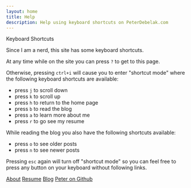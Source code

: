 ```yaml
---
layout: home
title: Help
description: Help using keyboard shortcuts on PeterDebelak.com
---
```


<p class="lead">Keyboard Shortcuts</p>

Since I am a nerd, this site has some keyboard shortcuts.

At any time while on the site you can press `?` to get to this page.

Otherwise, pressing `ctrl+i` will cause you to enter "shortcut mode" where the
following keyboard shortcuts are available:

* press `j` to scroll down
* press `k` to scroll up
* press `h` to return to the home page
* press `b` to read the blog
* press `a` to learn more about me
* press `r` to go see my resume

While reading the blog you also have the following shortcuts available:

* press `o` to see older posts
* press `n` to see newer posts

Pressing `esc` again will turn off "shortcut mode" so you can feel free to
press any button on your keyboard without following links.

<div class="hide">
  <a id="about" href="/about/">About</a>
  <a id="resume" href="/resume/">Resume</a>
  <a id="blog" href="/blog/posts">Blog</a>
  <a id="github" href="https://github.com/pdebelak">Peter on Github</a>
</div>
